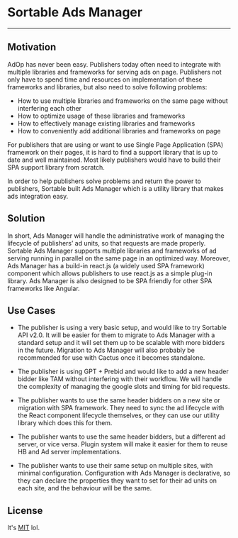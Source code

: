 
# Sortable Ads Manager

---

## Motivation

AdOp has never been easy. Publishers today often need to integrate with multiple libraries and frameworks for serving ads on page. Publishers not only have to spend time and resources on implementation of these frameworks and libraries, but also need to solve following problems:


* How to use multiple libraries and frameworks on the same page without interfering each other
* How to optimize usage of these libraries and frameworks
* How to effectively manage existing libraries and frameworks
* How to conveniently add additional libraries and frameworks on page

For publishers that are using or want to use Single Page Application (SPA) framework on their pages, it is hard to find a support library that is up to date and well maintained. Most likely publishers would have to build their SPA support library from scratch.

In order to help publishers solve problems and return the power to publishers, Sortable built Ads Manager which is a utility library that makes ads integration easy.

## Solution

In short, Ads Manager will handle the administrative work of managing the lifecycle of publishers’ ad units, so that requests are made properly. Sortable Ads Manager supports multiple libraries and frameworks of ad serving running in parallel on the same page in an optimized way. Moreover, Ads Manager has a build-in react.js (a widely used SPA framework) component which allows publishers to use react.js as a simple plug-in library. Ads Manager is also designed to be SPA friendly for other SPA frameworks like Angular.

## Use Cases

* The publisher is using a very basic setup, and would like to try Sortable API v2.0. It will be easier for them to migrate to Ads Manager with a standard setup and it will set them up to be scalable with more bidders in the future. Migration to Ads Manager will also probably be recommended for use with Cactus once it becomes standalone.

* The publisher is using GPT + Prebid and would like to add a new header bidder like TAM without interfering with their workflow. We will handle the complexity of managing the google slots and timing for bid requests.

* The publisher wants to use the same header bidders on a new site or migration with SPA framework. They need to sync the ad lifecycle with the React component lifecycle themselves, or they can use our utility library which does this for them.

* The publisher wants to use the same header bidders, but a different ad server, or vice versa. Plugin system will make it easier for them to reuse HB and Ad server implementations.

* The publisher wants to use their same setup on multiple sites, with minimal configuration. Configuration with Ads Manager is declarative, so they can declare the properties they want to set for their ad units on each site, and the behaviour will be the same.

## License

It's [MIT](https://github.com/sortable/ads/blob/master/LICENSE) lol.
